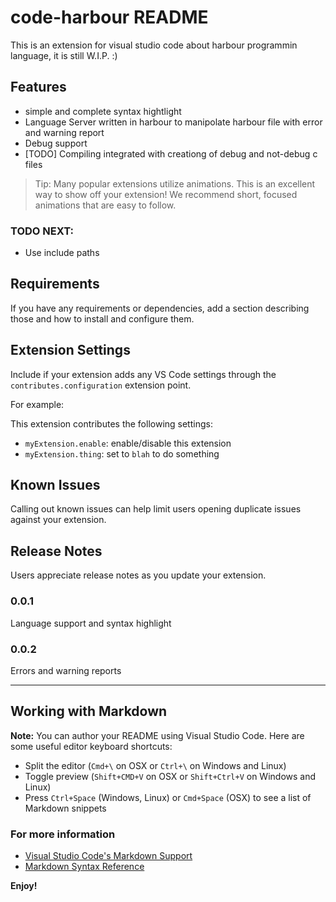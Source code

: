 # code-harbour README

This is an extension for visual studio code about harbour programmin language, it is still W.I.P. :)

## Features

- simple and complete syntax hightlight
- Language Server written in harbour to manipolate harbour file with error and warning report
- Debug support
- [TODO] Compiling integrated with creationg of debug and not-debug c files

> Tip: Many popular extensions utilize animations. This is an excellent way to show off your extension! We recommend short, focused animations that are easy to follow.

### TODO NEXT:
* Use include paths

## Requirements

If you have any requirements or dependencies, add a section describing those and how to install and configure them.

## Extension Settings

Include if your extension adds any VS Code settings through the `contributes.configuration` extension point.

For example:

This extension contributes the following settings:

* `myExtension.enable`: enable/disable this extension
* `myExtension.thing`: set to `blah` to do something

## Known Issues

Calling out known issues can help limit users opening duplicate issues against your extension.

## Release Notes

Users appreciate release notes as you update your extension.

### 0.0.1

Language support and syntax highlight

### 0.0.2

Errors and warning reports

-----------------------------------------------------------------------------------------------------------

## Working with Markdown

**Note:** You can author your README using Visual Studio Code.  Here are some useful editor keyboard shortcuts:

* Split the editor (`Cmd+\` on OSX or `Ctrl+\` on Windows and Linux)
* Toggle preview (`Shift+CMD+V` on OSX or `Shift+Ctrl+V` on Windows and Linux)
* Press `Ctrl+Space` (Windows, Linux) or `Cmd+Space` (OSX) to see a list of Markdown snippets

### For more information

* [Visual Studio Code's Markdown Support](http://code.visualstudio.com/docs/languages/markdown)
* [Markdown Syntax Reference](https://help.github.com/articles/markdown-basics/)

**Enjoy!**
